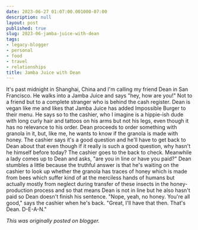 ```yaml
---
date: 2023-06-27 01:07:00.001000-07:00
description: null
layout: post
published: true
slug: 2023-06-jamba-juice-with-dean
tags:
- legacy-blogger
- personal
- food
- travel
- relationships
title: Jamba Juice with Dean
---
```



It's past midnight in Shanghai, China and I'm calling my friend Dean in San Francisco. He walks into a Jamba Juice and says "hey, how are you!" Not to a friend but to a complete stranger who is behind the cash register. Dean is vegan like me and likes that Jamba Juice has added Impossible Burger to their menu. He says so to the cashier, who I imagine is a hippie-ish dude with long curly hair and tattoos on his arms but not his legs, even though it has no relevance to his order. Dean proceeds to order something with granola in it, but, like me, he wants to know if the granola is made with honey. The cashier says it's a good question and he'll have to get back to Dean about that even though if it really is such a good question, why hasn't he himself before today? The cashier goes to the back to check. Meanwhile a lady comes up to Dean and asks, "are you in line or have you paid?" Dean stumbles a little because the truthful answer is that he's waiting on the cashier to look up whether the granola has traces of honey which is made from bees which suffer kind of at the merciless hands of humans but actually mostly from neglect during transfer of these insects in the honey-production process and so that means Dean is not in line but he also hasn't paid so Dean doesn't finish his sentence. "Nope, yeah, no honey. You're all good," says the cashier when he's back. "Great, I'll have that then. That's Dean. D-E-A-N."

*This was originally posted on blogger.*
